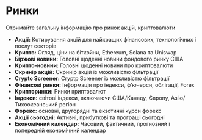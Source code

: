 # **Ринки**
  
  
Отримайте загальну інформацію про ринок акцій, криптовалюти 
- **Акції:** Котирування акцій для найкращих фінансових, технологічних і послуг секторів
- **Крипто:** Огляд, ціни на біткойни, Ethereum, Solana та Uniswap
- **Біржові новини:** Головні щоденні новини фондового ринку США
- **Крипто-новини:** Головні щоденні новини про криптовалюти
- **Скринір акцій:** Скринір акцій із можливістю фільтрації
- **Crypto Screener:** Cryptp Screener із можливістю фільтрації
- **Фінансові ринки:** Інформація про індекси, ф’ючерси, облігації, Forex
- **Крипторинки:** Ринки криптовалют
- **Індекси:** світові індекси, включаючи США/Канаду, Європу, Азію/Тихоокеанський регіон
- **Форекс:** основні, другорядні та екзотичні курси форекс
- **Акції сьогодні:** Активні, прибуткові та програші сьогодні
- **Економічний календар:** Часовий, фактичний, прогнозний і попередній економічний календар
